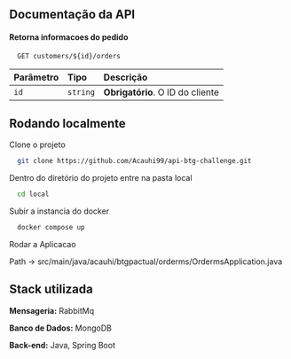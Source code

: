 
## Documentação da API


#### Retorna informacoes do pedido

```http
  GET customers/${id}/orders
```

| Parâmetro   | Tipo       | Descrição                                   |
| :---------- | :--------- | :------------------------------------------ |
| `id`      | `string` | **Obrigatório**. O ID do cliente |



## Rodando localmente

Clone o projeto

```bash
  git clone https://github.com/Acauhi99/api-btg-challenge.git
```

Dentro do diretório do projeto entre na pasta local

```bash
  cd local
```

Subir a instancia do docker

```bash
  docker compose up
```

Rodar a Aplicacao

Path -> src/main/java/acauhi/btgpactual/orderms/OrdermsApplication.java


## Stack utilizada

**Mensageria:** RabbitMq

**Banco de Dados:** MongoDB

**Back-end:** Java, Spring Boot


